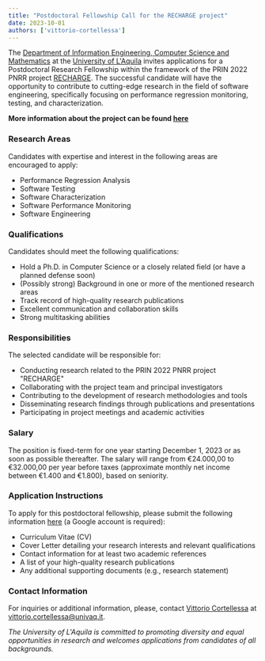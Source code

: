 ```yaml
---
title: "Postdoctoral Fellowship Call for the RECHARGE project"
date: 2023-10-01
authors: ['vittorio-cortellessa']
---
```


The [Department of Information Engineering, Computer Science and Mathematics](https://www.disim.univaq.it) at the [University of L'Aquila](https://www.univaq.it) invites applications for a Postdoctoral Research Fellowship within the framework of the PRIN 2022 PNRR project [RECHARGE](/projects/2023-recharge). The successful candidate will have the opportunity to contribute to cutting-edge research in the field of software engineering, specifically focusing on performance regression monitoring, testing, and characterization.

**More information about the project can be found [here](/projects/2023-recharge)**

### Research Areas
Candidates with expertise and interest in the following areas are encouraged to apply:
- Performance Regression Analysis
- Software Testing
- Software Characterization
- Software Performance Monitoring
- Software Engineering

### Qualifications
Candidates should meet the following qualifications:
- Hold a Ph.D. in Computer Science or a closely related field (or have a planned defense soon)
- (Possibly strong) Background in one or more of the mentioned research areas
- Track record of high-quality research publications
- Excellent communication and collaboration skills
- Strong multitasking abilities

### Responsibilities
The selected candidate will be responsible for:
- Conducting research related to the PRIN 2022 PNRR project "RECHARGE"
- Collaborating with the project team and principal investigators
- Contributing to the development of research methodologies and tools
- Disseminating research findings through publications and presentations
- Participating in project meetings and academic activities

### Salary
The position is fixed-term for one year starting December 1, 2023 or as soon as possible thereafter.
The salary will range from €24.000,00 to €32.000,00 per year before taxes (approximate monthly net income between €1.400 and €1.800), based on seniority.

### Application Instructions
To apply for this postdoctoral fellowship, please submit the following information [here](https://forms.gle/Z5TghkGqz8Drr1zG6) (a Google account is required):
- Curriculum Vitae (CV)
- Cover Letter detailing your research interests and relevant qualifications
- Contact information for at least two academic references
- A list of your high-quality research publications
- Any additional supporting documents (e.g., research statement)

### Contact Information

For inquiries or additional information, please, contact [Vittorio Cortellessa](/author/vittorio-cortellessa) at vittorio.cortellessa@univaq.it. 

*The University of L'Aquila is committed to promoting diversity and equal opportunities in research and welcomes applications from candidates of all backgrounds.*

